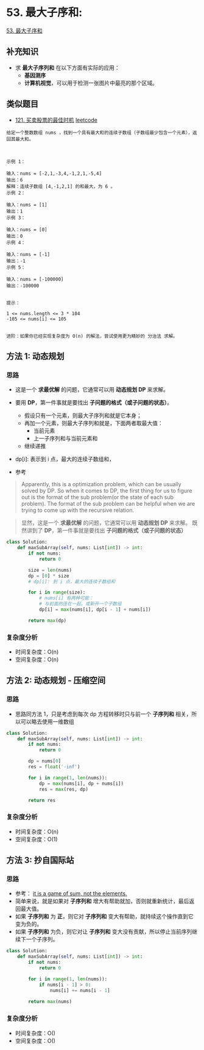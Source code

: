 # 53. 最大子序和: 

[53. 最大子序和](https://leetcode-cn.com/problems/maximum-subarray/)

## 补充知识

* 求 **最大子序列和** 在以下方面有实际的应用：
    * **基因测序**
    * **计算机视觉**，可以用于检测一张图片中最亮的那个区域。

## 类似题目

* [121. 买卖股票的最佳时机](code/) [leetcode](https://leetcode-cn.com/problems/best-time-to-buy-and-sell-stock)

```
给定一个整数数组 nums ，找到一个具有最大和的连续子数组（子数组最少包含一个元素），返回其最大和。

 

示例 1：

输入：nums = [-2,1,-3,4,-1,2,1,-5,4]
输出：6
解释：连续子数组 [4,-1,2,1] 的和最大，为 6 。
示例 2：

输入：nums = [1]
输出：1
示例 3：

输入：nums = [0]
输出：0
示例 4：

输入：nums = [-1]
输出：-1
示例 5：

输入：nums = [-100000]
输出：-100000
 

提示：

1 <= nums.length <= 3 * 104
-105 <= nums[i] <= 105
 

进阶：如果你已经实现复杂度为 O(n) 的解法，尝试使用更为精妙的 分治法 求解。
```
## 方法 1: 动态规划 

### 思路

* 这是一个 **求最优解** 的问题，它通常可以用 **动态规划 DP** 来求解。
* 要用 **DP**，第一件事就是要找出 **子问题的格式（或子问题的状态）**。
    * 假设只有一个元素，则最大子序列和就是它本身；
    * 再加一个元素，则最大子序列和就是，下面两者取最大值：
        * 当前元素
        * 上一子序列和与当前元素和
    * 继续递推
* dp[i]: 表示到 i 点，最大的连续子数组和，


* 参考

> Apparently, this is a optimization problem, which can be usually solved by DP. So when it comes to DP, the first thing for us to figure out is the format of the sub problem(or the state of each sub problem). The format of the sub problem can be helpful when we are trying to come up with the recursive relation.

> 显然，这是一个 **求最优解** 的问题，它通常可以用 **动态规划 DP** 来求解。
> 既然讲到了 **DP**，第一件事就是要找出 **子问题的格式（或子问题的状态）**


```python
class Solution:
    def maxSubArray(self, nums: List[int]) -> int:
        if not nums:
            return 0

        size = len(nums)
        dp = [0] * size
        # dp[i]: 到 i 点，最大的连续子数组和

        for i in range(size):
            # nums[i] 有两种可能：
            # 与前面的连在一起，或新开一个子数组 
            dp[i] = max(nums[i], dp[i - 1] + nums[i])

        return max(dp)
```

### 复杂度分析

* 时间复杂度：O(n)
* 空间复杂度：O(n)


## 方法 2: 动态规划 - 压缩空间

### 思路

* 思路同方法 1，只是考虑到每次 dp 方程转移时只与前一个 **子序列和** 相关，所以可以略去使用一维数组


```python
class Solution:
    def maxSubArray(self, nums: List[int]) -> int:
        if not nums:
            return 0

        dp = nums[0]
        res = float('-inf')

        for i in range(1, len(nums)):
            dp = max(nums[i], dp + nums[i])
            res = max(res, dp)

        return res
```

### 复杂度分析

* 时间复杂度：O(n)
* 空间复杂度：O(1)



## 方法 3: 抄自国际站

### 思路

* 参考： [it is a game of sum, not the elements.](https://leetcode.com/problems/maximum-subarray/discuss/20396/Easy-Python-Way/236689)
* 简单来说，就是如果对 **子序列和** 增大有帮助就加，否则就重新统计，最后返回最大值。
* 如果 **子序列和** 为 **正**，则它对 **子序列和** 变大有帮助，就持续这个操作直到它变为负的。
* 如果 **子序列和** 为负，则它对让 **子序列和** 变大没有贡献，所以停止当前序列继续下一个子序列。


```python
class Solution:
    def maxSubArray(self, nums: List[int]) -> int:
        if not nums:
            return 0

        for i in range(1, len(nums)):
            if nums[i - 1] > 0:
                nums[i] += nums[i - 1]
        
        return max(nums)
```

### 复杂度分析

* 时间复杂度：O()
* 空间复杂度：O()
